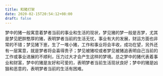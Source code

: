 ```yaml
---
title: 和猪打架
date: 2020-02-15T20:54:12+08:00
draft: false
---
```


梦中的猪一般寓意着梦者当前的事业和生活的现状，梦见猪的梦一般是吉梦，尤其是梦见肥胖憨厚的猪，表明梦者当前的生活无忧，事业有大的发展，财运方面也非常的不错；梦见猪下崽，生了一堆小猪，工作和事业将会丰收，成功在望，另外还有一层寓意，就是梦者将会喜得贵子；梦见被猪咬或者梦见被猪追表明自己当前的工作或事业进展的不顺利，压力过大才会产生这样的梦境。总之梦中的猪代表着事业和财富，梦中的猪是友好和可爱的，表明梦者当前生活现状良好；梦中的猪是凶狠和恶意的，表明梦者当前的生活有困难。